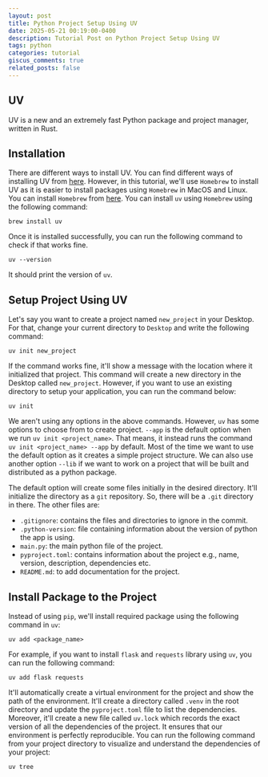 ```yaml
---
layout: post
title: Python Project Setup Using UV
date: 2025-05-21 00:19:00-0400
description: Tutorial Post on Python Project Setup Using UV
tags: python
categories: tutorial
giscus_comments: true
related_posts: false
---
```


## UV

UV is a new and an extremely fast Python package and project manager, written in Rust.

## Installation

There are different ways to install UV. You can find different ways of installing UV from [here](https://docs.astral.sh/uv/#installation). However, in this tutorial, we'll use `Homebrew` to install UV as it is easier to install packages using `Homebrew` in MacOS and Linux. You can install `Homebrew` from [here](https://brew.sh/). You can install `uv` using `Homebrew` using the following command:

```
brew install uv
```

Once it is installed successfully, you can run the following command to check if that works fine.

```
uv --version
```

It should print the version of `uv`.

## Setup Project Using UV

Let's say you want to create a project named `new_project` in your Desktop. For that, change your current directory to `Desktop` and write the following command:

```
uv init new_project
```

If the command works fine, it'll show a message with the location where it initialized that project. This command will create a new directory in the Desktop called `new_project`. However, if you want to use an existing directory to setup your application, you can run the command below:

```
uv init
```

We aren't using any options in the above commands. However, `uv` has some options to choose from to create project. `--app` is the default option when we run `uv init <project_name>`. That means, it instead runs the command `uv init <project_name> --app` by default. Most of the time we want to use the default option as it creates a simple project structure. We can also use another option `--lib` if we want to work on a project that will be built and distributed as a python package.

The default option will create some files initially in the desired directory. It'll initialize the directory as a `git` repository. So, there will be a `.git` directory in there. The other files are:

- `.gitignore`: contains the files and directories to ignore in the commit.
- `.python-version`: file containing information about the version of python the app is using.
- `main.py`: the main python file of the project.
- `pyproject.toml`: contains information about the project e.g., name, version, description, dependencies etc.
- `README.md`: to add documentation for the project.

## Install Package to the Project

Instead of using `pip`, we'll install required package using the following command in `uv`:

```
uv add <package_name>
```

For example, if you want to install `flask` and `requests` library using `uv`, you can run the following command:

```
uv add flask requests
```

It'll automatically create a virtual environment for the project and show the path of the environment. It'll create a directory called `.venv` in the root directory and update the `pyproject.toml` file to list the dependencies. Moreover, it'll create a new file called `uv.lock` which records the exact version of all the dependencies of the project. It ensures that our environment is perfectly reproducible. You can run the following command from your project directory to visualize and understand the dependencies of your project:

```
uv tree
```

